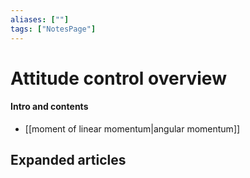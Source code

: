 ```yaml
---
aliases: [""]
tags: ["NotesPage"]
---
```


# Attitude control overview

#### Intro and contents
- [[moment of linear momentum|angular momentum]]

## Expanded articles
